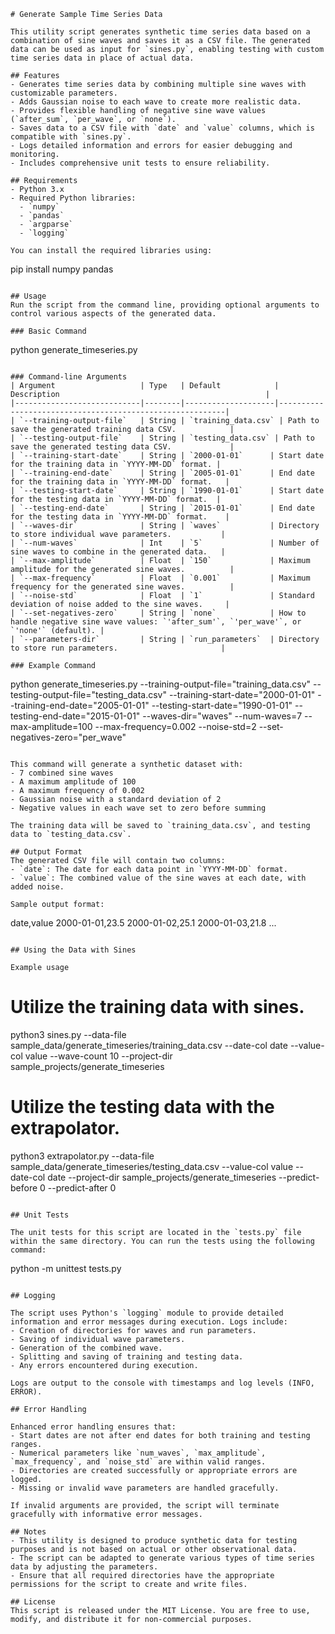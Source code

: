 ```
# Generate Sample Time Series Data

This utility script generates synthetic time series data based on a combination of sine waves and saves it as a CSV file. The generated data can be used as input for `sines.py`, enabling testing with custom time series data in place of actual data.

## Features
- Generates time series data by combining multiple sine waves with customizable parameters.
- Adds Gaussian noise to each wave to create more realistic data.
- Provides flexible handling of negative sine wave values (`after_sum`, `per_wave`, or `none`).
- Saves data to a CSV file with `date` and `value` columns, which is compatible with `sines.py`.
- Logs detailed information and errors for easier debugging and monitoring.
- Includes comprehensive unit tests to ensure reliability.

## Requirements
- Python 3.x
- Required Python libraries:
  - `numpy`
  - `pandas`
  - `argparse`
  - `logging`
  
You can install the required libraries using:
```
pip install numpy pandas
```

## Usage
Run the script from the command line, providing optional arguments to control various aspects of the generated data.

### Basic Command
```
python generate_timeseries.py
```

### Command-line Arguments
| Argument                   | Type   | Default            | Description                                              |
|----------------------------|--------|--------------------|----------------------------------------------------------|
| `--training-output-file`   | String | `training_data.csv` | Path to save the generated training data CSV.            |
| `--testing-output-file`    | String | `testing_data.csv` | Path to save the generated testing data CSV.             |
| `--training-start-date`    | String | `2000-01-01`      | Start date for the training data in `YYYY-MM-DD` format. |
| `--training-end-date`      | String | `2005-01-01`      | End date for the training data in `YYYY-MM-DD` format.   |
| `--testing-start-date`     | String | `1990-01-01`      | Start date for the testing data in `YYYY-MM-DD` format.  |
| `--testing-end-date`       | String | `2015-01-01`      | End date for the testing data in `YYYY-MM-DD` format.    |
| `--waves-dir`              | String | `waves`           | Directory to store individual wave parameters.           |
| `--num-waves`              | Int    | `5`               | Number of sine waves to combine in the generated data.   |
| `--max-amplitude`          | Float  | `150`             | Maximum amplitude for the generated sine waves.          |
| `--max-frequency`          | Float  | `0.001`           | Maximum frequency for the generated sine waves.          |
| `--noise-std`              | Float  | `1`               | Standard deviation of noise added to the sine waves.     |
| `--set-negatives-zero`     | String | `none`            | How to handle negative sine wave values: `'after_sum'`, `'per_wave'`, or `'none'` (default). |
| `--parameters-dir`         | String | `run_parameters`  | Directory to store run parameters.                       |

### Example Command
```
python generate_timeseries.py --training-output-file="training_data.csv" --testing-output-file="testing_data.csv" --training-start-date="2000-01-01" --training-end-date="2005-01-01" --testing-start-date="1990-01-01" --testing-end-date="2015-01-01" --waves-dir="waves" --num-waves=7 --max-amplitude=100 --max-frequency=0.002 --noise-std=2 --set-negatives-zero="per_wave"
```

This command will generate a synthetic dataset with:
- 7 combined sine waves
- A maximum amplitude of 100
- A maximum frequency of 0.002
- Gaussian noise with a standard deviation of 2
- Negative values in each wave set to zero before summing

The training data will be saved to `training_data.csv`, and testing data to `testing_data.csv`.

## Output Format
The generated CSV file will contain two columns:
- `date`: The date for each data point in `YYYY-MM-DD` format.
- `value`: The combined value of the sine waves at each date, with added noise.

Sample output format:
```
date,value
2000-01-01,23.5
2000-01-02,25.1
2000-01-03,21.8
...
```

## Using the Data with Sines

Example usage
```
# Utilize the training data with sines.
python3 sines.py --data-file sample_data/generate_timeseries/training_data.csv --date-col date --value-col value --wave-count 10 --project-dir sample_projects/generate_timeseries

# Utilize the testing data with the extrapolator.
python3 extrapolator.py --data-file sample_data/generate_timeseries/testing_data.csv --value-col value --date-col date --project-dir sample_projects/generate_timeseries --predict-before 0 --predict-after 0
```

## Unit Tests

The unit tests for this script are located in the `tests.py` file within the same directory. You can run the tests using the following command:

```
python -m unittest tests.py
```

## Logging

The script uses Python's `logging` module to provide detailed information and error messages during execution. Logs include:
- Creation of directories for waves and run parameters.
- Saving of individual wave parameters.
- Generation of the combined wave.
- Splitting and saving of training and testing data.
- Any errors encountered during execution.

Logs are output to the console with timestamps and log levels (INFO, ERROR).

## Error Handling

Enhanced error handling ensures that:
- Start dates are not after end dates for both training and testing ranges.
- Numerical parameters like `num_waves`, `max_amplitude`, `max_frequency`, and `noise_std` are within valid ranges.
- Directories are created successfully or appropriate errors are logged.
- Missing or invalid wave parameters are handled gracefully.

If invalid arguments are provided, the script will terminate gracefully with informative error messages.

## Notes
- This utility is designed to produce synthetic data for testing purposes and is not based on actual or other observational data.
- The script can be adapted to generate various types of time series data by adjusting the parameters.
- Ensure that all required directories have the appropriate permissions for the script to create and write files.

## License
This script is released under the MIT License. You are free to use, modify, and distribute it for non-commercial purposes.
